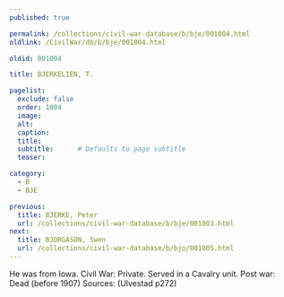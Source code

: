 ```yaml
---
published: true

permalink: /collections/civil-war-database/b/bje/001004.html
oldlink: /CivilWar/db/b/bje/001004.html

oldid: 001004

title: BJERKELIEN, T.

pagelist:
  exclude: false
  order: 1004
  image: 
  alt:
  caption:
  title:
  subtitle:      # Defaults to page subtitle
  teaser:

category: 
  - B 
  - BJE

previous:
  title: BJERKE, Peter
  url: /collections/civil-war-database/b/bje/001003.html  
next:
  title: BJORGASON, Swen
  url: /collections/civil-war-database/b/bjo/001005.html   
---
```

He was from Iowa. Civil War: Private. Served in a Cavalry unit. Post war: Dead (before 1907) Sources: (Ulvestad p272)